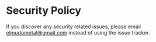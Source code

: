 # Security Policy

If you discover any security related issues, please email elmudometal@gmail.com instead of using the issue tracker.
